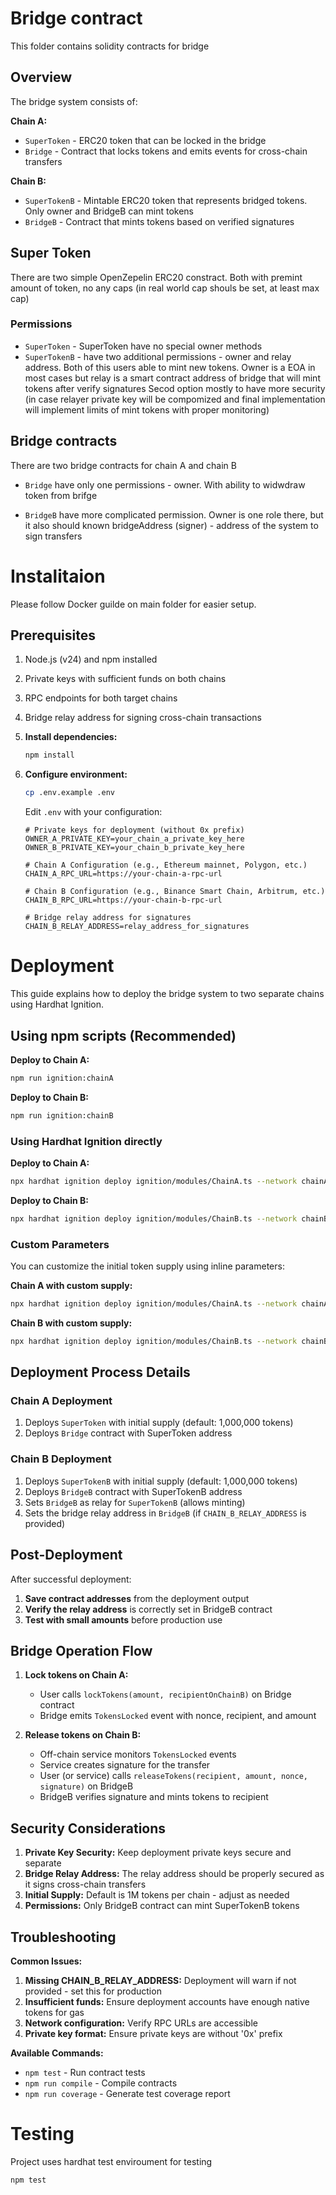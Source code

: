 # Bridge contract

This folder contains solidity contracts for bridge

## Overview

The bridge system consists of:

**Chain A:**

- `SuperToken` - ERC20 token that can be locked in the bridge
- `Bridge` - Contract that locks tokens and emits events for cross-chain transfers

**Chain B:**

- `SuperTokenB` - Mintable ERC20 token that represents bridged tokens. Only owner and BridgeB can mint tokens
- `BridgeB` - Contract that mints tokens based on verified signatures

## Super Token

There are two simple OpenZepelin ERC20 constract. Both with premint amount of token, no any caps (in real world cap shouls be set, at least max cap)

### Permissions

- `SuperToken` - SuperToken have no special owner methods
- `SuperTokenB` - have two additional permissions - owner and relay address. Both of this users able to mint new tokens. Owner is a EOA in most cases but relay is a smart contract address of bridge that will mint tokens after verify signatures
  Secod option mostly to have more security (in case relayer private key will be compomized and final implementation will implement limits of mint tokens with proper monitoring)

## Bridge contracts

There are two bridge contracts for chain A and chain B

- `Bridge` have only one permissions - owner. With ability to widwdraw token from brifge

- `BridgeB` have more complicated permission. Owner is one role there, but it also should known bridgeAddress (signer) - address of the system to sign transfers

# Instalitaion

Please follow Docker guilde on main folder for easier setup.

## Prerequisites

1. Node.js (v24) and npm installed
2. Private keys with sufficient funds on both chains
3. RPC endpoints for both target chains
4. Bridge relay address for signing cross-chain transactions

5. **Install dependencies:**

   ```bash
   npm install
   ```

6. **Configure environment:**

   ```bash
   cp .env.example .env
   ```

   Edit `.env` with your configuration:

   ```
   # Private keys for deployment (without 0x prefix)
   OWNER_A_PRIVATE_KEY=your_chain_a_private_key_here
   OWNER_B_PRIVATE_KEY=your_chain_b_private_key_here

   # Chain A Configuration (e.g., Ethereum mainnet, Polygon, etc.)
   CHAIN_A_RPC_URL=https://your-chain-a-rpc-url

   # Chain B Configuration (e.g., Binance Smart Chain, Arbitrum, etc.)
   CHAIN_B_RPC_URL=https://your-chain-b-rpc-url

   # Bridge relay address for signatures
   CHAIN_B_RELAY_ADDRESS=relay_address_for_signatures
   ```

# Deployment

This guide explains how to deploy the bridge system to two separate chains using Hardhat Ignition.

## Using npm scripts (Recommended)

**Deploy to Chain A:**

```bash
npm run ignition:chainA
```

**Deploy to Chain B:**

```bash
npm run ignition:chainB
```

### Using Hardhat Ignition directly

**Deploy to Chain A:**

```bash
npx hardhat ignition deploy ignition/modules/ChainA.ts --network chainA
```

**Deploy to Chain B:**

```bash
npx hardhat ignition deploy ignition/modules/ChainB.ts --network chainB
```

### Custom Parameters

You can customize the initial token supply using inline parameters:

**Chain A with custom supply:**

```bash
npx hardhat ignition deploy ignition/modules/ChainA.ts --network chainA --parameters '{"ChainAModule": {"initialSupply": "2000000000000000000000000"}}'
```

**Chain B with custom supply:**

```bash
npx hardhat ignition deploy ignition/modules/ChainB.ts --network chainB --parameters '{"ChainBModule": {"initialSupply": "2000000000000000000000000"}}'
```

## Deployment Process Details

### Chain A Deployment

1. Deploys `SuperToken` with initial supply (default: 1,000,000 tokens)
2. Deploys `Bridge` contract with SuperToken address

### Chain B Deployment

1. Deploys `SuperTokenB` with initial supply (default: 1,000,000 tokens)
2. Deploys `BridgeB` contract with SuperTokenB address
3. Sets `BridgeB` as relay for `SuperTokenB` (allows minting)
4. Sets the bridge relay address in `BridgeB` (if `CHAIN_B_RELAY_ADDRESS` is provided)

## Post-Deployment

After successful deployment:

1. **Save contract addresses** from the deployment output
2. **Verify the relay address** is correctly set in BridgeB contract
3. **Test with small amounts** before production use

## Bridge Operation Flow

1. **Lock tokens on Chain A:**

   - User calls `lockTokens(amount, recipientOnChainB)` on Bridge contract
   - Bridge emits `TokensLocked` event with nonce, recipient, and amount

2. **Release tokens on Chain B:**
   - Off-chain service monitors `TokensLocked` events
   - Service creates signature for the transfer
   - User (or service) calls `releaseTokens(recipient, amount, nonce, signature)` on BridgeB
   - BridgeB verifies signature and mints tokens to recipient

## Security Considerations

1. **Private Key Security:** Keep deployment private keys secure and separate
2. **Bridge Relay Address:** The relay address should be properly secured as it signs cross-chain transfers
3. **Initial Supply:** Default is 1M tokens per chain - adjust as needed
4. **Permissions:** Only BridgeB contract can mint SuperTokenB tokens

## Troubleshooting

**Common Issues:**

1. **Missing CHAIN_B_RELAY_ADDRESS:** Deployment will warn if not provided - set this for production
2. **Insufficient funds:** Ensure deployment accounts have enough native tokens for gas
3. **Network configuration:** Verify RPC URLs are accessible
4. **Private key format:** Ensure private keys are without '0x' prefix

**Available Commands:**

- `npm test` - Run contract tests
- `npm run compile` - Compile contracts
- `npm run coverage` - Generate test coverage report

# Testing

Project uses hardhat test enviroument for testing

```bash
npm test
```
